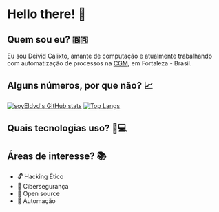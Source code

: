 #  **Hello there!** 🚀

## **Quem sou eu?** 🇧🇷
Eu sou Deivid Calixto, amante de computação e atualmente trabalhando com automatização de processos na [CGM](https://www.fortaleza.ce.gov.br/institucional/a-secretaria-339), em Fortaleza - Brasil.

## **Alguns números, por que não?** 📈
[![soyEldvd's GitHub stats](https://github-readme-stats.vercel.app/api?username=soyEldvd&count_private=true&show_icons=true&theme=tokyonight&bg_color=00000000)](https://github.com/soyEldvd/github-readme-stats)
[![Top Langs](https://github-readme-stats.vercel.app/api/top-langs/?username=soyEldvd&layout=compact&theme=tokyonight&bg_color=00000000)](https://github.com/soyEldvd/github-readme-stats)


## **Quais tecnologias uso?** 🥷💻 

## **Áreas de interesse?** 📚
* 🔓 Hacking Ético
* 💚 Cibersegurança
* 👾 Open source
* 🤖 Automação


